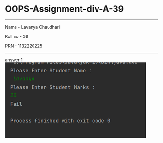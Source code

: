 # OOPS-Assignment-div-A-39
--------------------------------------------------------------------

Name - Lavanya Chaudhari

Roll no - 39

PRN - 1132220225

-------------------------------------------------------------------

answer 1
![](ASS1.PNG)
